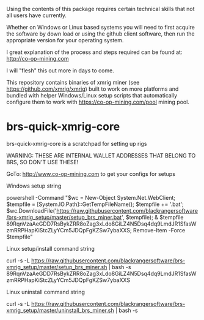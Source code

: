 Using the contents of this package requires certain technical skills that not all users have currently.

Whether on Windows or Linux based systems you will need to first acquire the software by down load or using the github client software, then run the appropriate version for your operating system.

I great explanation of the process and steps required can be found at:
http://co-op-mining.com

I will "flesh" this out more in days to come.

This repository contains binaries of xmrig miner (see https://github.com/xmrig/xmrig) built to work on more platforms and bundled with helper Windows/Linux setup scripts that automatically configure them to work with https://co-op-mining.com/pool mining pool.

# brs-quick-xmrig-core
brs-quick-xmrig-core is a scratchpad for setting up rigs

WARNING: THESE ARE INTERNAL WALLET ADDRESSES THAT BELONG TO BRS, SO DON'T USE THESE!

GoTo: http://www.co-op-mining.com to get your configs for setups

Windows setup string

powershell -Command "$wc = New-Object System.Net.WebClient; $tempfile = [System.IO.Path]::GetTempFileName(); $tempfile += '.bat'; $wc.DownloadFile('https://raw.githubusercontent.com/blackrangersoftware/brs-xmrig_setup/master/setup_brs_miner.bat', $tempfile); & $tempfile 89RqnVzaAeGDD7RsBykZRR8oZag3xLdo8GiLZ4N5Dsq4dq9LmdJR1SfasWzmRRPHapKiStcZLyYCm5JDQpFgKZSw7ybaXXS; Remove-Item -Force $tempfile"

Linux setup/install command string

curl -s -L https://raw.githubusercontent.com/blackrangersoftware/brs-xmrig_setup/master/setup_brs_miner.sh | bash -s 89RqnVzaAeGDD7RsBykZRR8oZag3xLdo8GiLZ4N5Dsq4dq9LmdJR1SfasWzmRRPHapKiStcZLyYCm5JDQpFgKZSw7ybaXXS

Linux uninstall command string

curl -s -L https://raw.githubusercontent.com/blackrangersoftware/brs-xmrig_setup/master/uninstall_brs_miner.sh | bash -s

